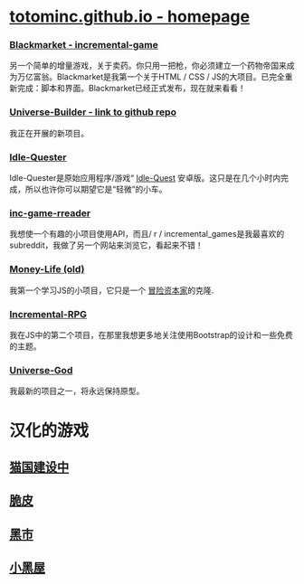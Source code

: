 # [totominc.github.io - homepage](http://totominc.github.io/)

### [Blackmarket - incremental-game](http://totominc.github.io/blackmarket)
另一个简单的增量游戏，关于卖药。你只用一把枪，你必须建立一个药物帝国来成为万亿富翁。Blackmarket是我第一个关于HTML / CSS / JS的大项目。已完全重新完成：脚本和界面。Blackmarket已经正式发布，现在就来看看！

### [Universe-Builder - link to github repo](https://github.com/TotomInc/universe-builder)
我正在开展的新项目。

### [Idle-Quester](http://totominc.github.io/idle-quester)
Idle-Quester是原始应用程序/游戏“ [Idle-Quest](https://play.google.com/store/apps/details?id=com.topcog.idlequest.android) 安卓版。这只是在几个小时内完成，所以也许你可以期望它是“轻微”的小车。

### [inc-game-rreader](http://totominc.github.io/inc-games-rreader)
我想使一个有趣的小项目使用API​​，而且/ r / incremental_games是我最喜欢的subreddit，我做了另一个网站来浏览它，看起来不错！

### [Money-Life (old)](http://totominc.github.io/moneylife/old/)
我第一个学习JS的小项目，它只是一个 [冒险资本家](http://www.kongregate.com/games/hyperhippogames/adventure-capitalist)的克隆.

### [Incremental-RPG](http://totominc.github.io/incremental-rpg)
我在JS中的第二个项目，在那里我想更多地关注使用Bootstrap的设计和一些免费的主题。

### [Universe-God](http://totominc.github.io/universe-god)
我最新的项目之一，将永远保持原型。

# 汉化的游戏
## [猫国建设中](https://zhaolinxu.github.io/cat-zh/)
## [脆皮](https://zhaolinxu.github.io/cuipi/)
## [黑市](https://zhaolinxu.github.io/games/blackmarket/)
## [小黑屋](https://zhaolinxu.github.io/adarkroom/)


